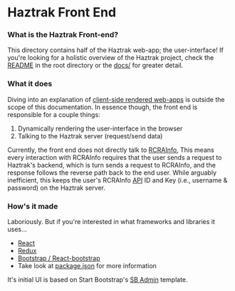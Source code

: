 # Haztrak Front End

### What is the Haztrak Front-end?

This directory contains half of the Haztrak web-app; the user-interface!
If you're looking for a holistic overview of the Haztrak project, check
the [README](../README.md) in the root directory or the [docs/](../docs) for
greater detail.

### What it does

Diving into an explanation
of [client-side rendered web-apps](https://www.google.com/search?q=single%20page%20applications)
is outside the scope of this documentation. In essence though, the front end is
responsible for a couple things:

1. Dynamically rendering the user-interface in the browser
2. Talking to the Haztrak server (request/send data)

Currently, the front end does not directly talk
to [RCRAInfo](https://rcrainfo.epa.gov),
This means every interaction with RCRAInfo
requires that the user sends a request to Haztrak's backend, which is turn sends
a request to RCRAInfo, and the response follows the reverse path back to the end
user. While arguably inefficient, this keeps the user's
RCRAInfo [API](https://www.google.com/search?q=API) ID and Key (i.e., username &
password) on the Haztrak server.

### How's it made

Laboriously.
But if you're interested in what frameworks and libraries it uses...

* [React](https://reactjs.org/)
* [Redux](https://redux.js.org/)
* [Bootstrap / React-bootstrap](https://react-bootstrap.github.io/)
* Take look at [package.json](package.json) for more information

It's initial UI is based on Start
Bootstrap's [SB Admin](https://startbootstrap.com/template/sb-admin) template.
